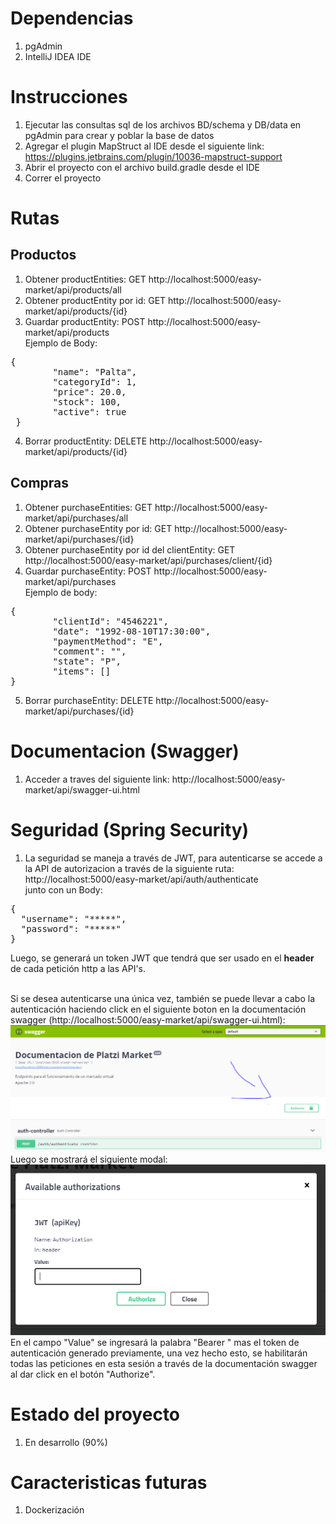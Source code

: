 # Dependencias
1. pgAdmin
2. IntelliJ IDEA IDE
# Instrucciones
1. Ejecutar las consultas sql de los archivos BD/schema y DB/data en pgAdmin para crear y poblar la base de datos
2. Agregar el plugin MapStruct al IDE desde el siguiente link: https://plugins.jetbrains.com/plugin/10036-mapstruct-support
3. Abrir el proyecto con el archivo build.gradle desde el IDE
4. Correr el proyecto
# Rutas
<h2> Productos </h2>

1. Obtener productEntities: GET http://localhost:5000/easy-market/api/products/all
2. Obtener productEntity por id: GET http://localhost:5000/easy-market/api/products/{id}
3. Guardar productEntity: POST http://localhost:5000/easy-market/api/products<br>
Ejemplo de Body: 
<pre>
{
        "name": "Palta",
        "categoryId": 1,
        "price": 20.0,
        "stock": 100,
        "active": true
 }
</pre>

4. Borrar productEntity: DELETE http://localhost:5000/easy-market/api/products/{id}
<h2> Compras </h2>

1. Obtener purchaseEntities: GET http://localhost:5000/easy-market/api/purchases/all
2. Obtener purchaseEntity por id: GET http://localhost:5000/easy-market/api/purchases/{id}
3. Obtener purchaseEntity por id del clientEntity: GET http://localhost:5000/easy-market/api/purchases/client/{id}
4. Guardar purchaseEntity: POST http://localhost:5000/easy-market/api/purchases<br>
Ejemplo de body:
<pre>
{
        "clientId": "4546221",
        "date": "1992-08-10T17:30:00",
        "paymentMethod": "E",
        "comment": "",
        "state": "P",
        "items": []
}
</pre>

5. Borrar purchaseEntity: DELETE http://localhost:5000/easy-market/api/purchases/{id}
 # Documentacion (Swagger)
 1. Acceder a traves del siguiente link: http://localhost:5000/easy-market/api/swagger-ui.html
 # Seguridad (Spring Security)
 1. La seguridad se maneja a través de JWT, para autenticarse se accede a la API de autorizacion a través de la siguiente ruta: http://localhost:5000/easy-market/api/auth/authenticate<br>
junto con un Body:
<pre>
{
  "username": "*****",
  "password": "*****"
}
</pre>
Luego, se generará un token JWT que tendrá que ser usado en el <b> header </b> de cada petición http a las API's.

<br>Si se desea autenticarse una única vez, también se puede llevar a cabo la autenticación haciendo click en el siguiente boton en la documentación swagger (http://localhost:5000/easy-market/api/swagger-ui.html):
<img src="/media/img/authorize.jpg" alt="Botón de autorizacion"/>
Luego se mostrará el siguiente modal:
<br>
<img src="/media/img/bearer_modal.PNG" alt="Modal de autenticacion"/>
<br>
En el campo "Value" se ingresará la palabra "Bearer " mas el token de autenticación generado previamente, una vez hecho esto, se habilitarán todas las peticiones en esta sesión  a través de la documentación swagger al dar click en el botón "Authorize".
 # Estado del proyecto
 1. En desarrollo (90%)
 # Caracteristicas futuras
 1. Dockerización
